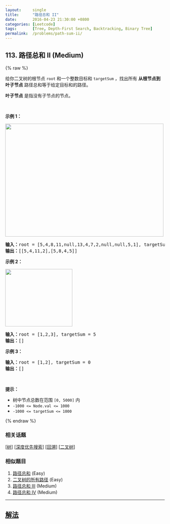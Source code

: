 ```yaml
---
layout:     single
title:      "路径总和 II"
date:       2016-04-23 21:30:00 +0800
categories: [Leetcode]
tags:       [Tree, Depth-First Search, Backtracking, Binary Tree]
permalink:  /problems/path-sum-ii/
---
```


## 113. 路径总和 II (Medium)

{% raw %}

<p>给你二叉树的根节点 <code>root</code> 和一个整数目标和 <code>targetSum</code> ，找出所有 <strong>从根节点到叶子节点</strong> 路径总和等于给定目标和的路径。</p>

<p><strong>叶子节点</strong> 是指没有子节点的节点。</p>

<div class="original__bRMd">
<div>
<p> </p>

<p><strong>示例 1：</strong></p>
<img alt="" src="https://assets.leetcode.com/uploads/2021/01/18/pathsumii1.jpg" style="width: 500px; height: 356px;" />
<pre>
<strong>输入：</strong>root = [5,4,8,11,null,13,4,7,2,null,null,5,1], targetSum = 22
<strong>输出：</strong>[[5,4,11,2],[5,8,4,5]]
</pre>

<p><strong>示例 2：</strong></p>
<img alt="" src="https://assets.leetcode.com/uploads/2021/01/18/pathsum2.jpg" style="width: 212px; height: 181px;" />
<pre>
<strong>输入：</strong>root = [1,2,3], targetSum = 5
<strong>输出：</strong>[]
</pre>

<p><strong>示例 3：</strong></p>

<pre>
<strong>输入：</strong>root = [1,2], targetSum = 0
<strong>输出：</strong>[]
</pre>

<p> </p>

<p><strong>提示：</strong></p>

<ul>
	<li>树中节点总数在范围 <code>[0, 5000]</code> 内</li>
	<li><code>-1000 <= Node.val <= 1000</code></li>
	<li><code>-1000 <= targetSum <= 1000</code></li>
</ul>
</div>
</div>

{% endraw %}

### 相关话题
  [[树](https://github.com/openset/leetcode/tree/master/tag/tree/README.md)]
  [[深度优先搜索](https://github.com/openset/leetcode/tree/master/tag/depth-first-search/README.md)]
  [[回溯](https://github.com/openset/leetcode/tree/master/tag/backtracking/README.md)]
  [[二叉树](https://github.com/openset/leetcode/tree/master/tag/binary-tree/README.md)]

### 相似题目
  1. [路径总和](/problems/path-sum) (Easy)
  1. [二叉树的所有路径](/problems/binary-tree-paths) (Easy)
  1. [路径总和 III](/problems/path-sum-iii) (Medium)
  1. [路径总和 IV](/problems/path-sum-iv) (Medium)

---

## [解法](https://github.com/openset/leetcode/tree/master/problems/path-sum-ii)
